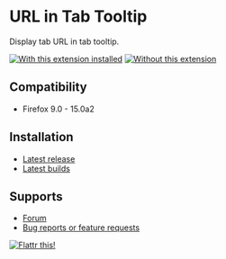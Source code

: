 # URL in Tab Tooltip

Display tab URL in tab tooltip.

[![With this extension installed](https://lh3.googleusercontent.com/-34jzqjytjCk/UAJzL4TBS4I/AAAAAAAACwA/VzxtA4ttyQ8/s200/tab-tooltip-url.png)](https://lh3.googleusercontent.com/-34jzqjytjCk/UAJzL4TBS4I/AAAAAAAACwA/VzxtA4ttyQ8/s640/tab-tooltip-url.png "With this extension installed")
[![Without this extension](https://lh6.googleusercontent.com/-gSC8UkpuXWk/UAJzOQ9qQwI/AAAAAAAACwA/qEyxI9rnXJo/s200/tab-tooltip.png)](https://lh6.googleusercontent.com/-gSC8UkpuXWk/UAJzOQ9qQwI/AAAAAAAACwA/qEyxI9rnXJo/s640/tab-tooltip.png "Without this extension")

## Compatibility

* Firefox 9.0 - 15.0a2

## Installation

* [Latest release](https://addons.mozilla.org/addon/tab-tooltip/?src=external-home)
* [Latest builds](downloads)

## Supports

* [Forum](https://forums.mozilla.org/addons/viewtopic.php?t=9859)
* [Bug reports or feature requests](issues)

[![Flattr this!](https://api.flattr.com/button/flattr-badge-large.png)](https://flattr.com/submit/auto?url=https%3A%2F%2Fgithub.com%2FLouCypher%2Ftab-tooltip-url "Flattr this!")